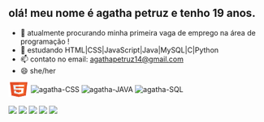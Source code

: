 ## olá! meu nome é agatha petruz e tenho 19 anos.

- 🔭 atualmente procurando minha primeira vaga de emprego na área de programação !
- 🌱 estudando HTML|CSS|JavaScript|Java|MySQL|C|Python
- 📫 contato no email: agathapetruz14@gmail.com
- 😄 she/her
<div style="display: inline_block">
  <img align="center" alt="agatha-HTML" height="30" width="40" src="https://raw.githubusercontent.com/devicons/devicon/master/icons/html5/html5-original.svg">
  <img align="center" alt="agatha-CSS" height="30" width="40" src="https://cdn.jsdelivr.net/gh/devicons/devicon/icons/css3/css3-original.svg" />
  <img align="center" alt="agatha-JAVA" height="30" width="40" src="https://cdn.jsdelivr.net/gh/devicons/devicon/icons/java/java-original.svg" />
  <img align="center" alt="agatha-SQL" height="30" width="40" src="https://cdn.jsdelivr.net/gh/devicons/devicon/icons/mysql/mysql-original-wordmark.svg" />

  
</div> 
<br>

<div>
<a href="https://www.linkedin.com/in/agatha-petruz-16657522b/" target="_blank"><img src="https://img.shields.io/badge/-LinkedIn-%230077B5?style=for-the-badge&logo=linkedin&logoColor=white" target="_blank"></a> 
 	<a href="https://www.twitch.tv/ahtaptruz" target="_blank"><img src="https://img.shields.io/badge/Twitch-9146FF?style=for-the-badge&logo=twitch&logoColor=white" target="_blank"></a>
  <a href="https://www.instagram.com/agatha.petruz/" target="_blank"><img src="https://img.shields.io/badge/-Instagram-%23E4405F?style=for-the-badge&logo=instagram&logoColor=white" target="_blank"></a>
  <a href="https://www.youtube.com/channel/UCidQyl1prIahZxjMn6DCDow" target="_blank"><img src="https://img.shields.io/badge/YouTube-FF0000?style=for-the-badge&logo=youtube&logoColor=white" target="_blank"></a>
  <a href="https://open.spotify.com/user/21g5atiiqk2pnqs3xcwmiix2a" target="_blank"><img src="https://img.shields.io/badge/Spotify-1ED760?&style=for-the-badge&logo=spotify&logoColor=white"></a>
</div> 
